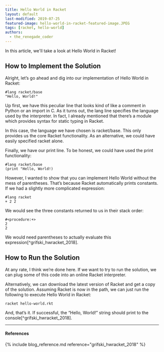 ```yaml
---
title: Hello World in Racket
layout: default
last-modified: 2019-07-25
featured-image: hello-world-in-racket-featured-image.JPEG
tags: [racket, hello-world]
authors:
  - the_renegade_coder
---
```


In this article, we'll take a look at Hello World in Racket!

## How to Implement the Solution

Alright, let’s go ahead and dig into our implementation of Hello World in Racket:

```racket
#lang racket/base
"Hello, World!"
```

Up first, we have this peculiar line that looks kind of like a comment in Python
or an import in C. As it turns out, the lang line specifies the language used by
the interpreter. In fact, I already mentioned that there’s a module which
provides syntax for static typing in Racket.

In this case, the language we have chosen is racket/base. This only provides us
the core Racket functionality. As an alternative, we could have easily specified
racket alone.

Finally, we have our print line. To be honest, we could have used the print
functionality:

```racket
#lang racket/base
(print "Hello, World!)
```

However, I wanted to show that you can implement Hello World without the mess of
parentheses. That’s because Racket automatically prints constants. If we had a
slightly more complicated expression:

```racket
#lang racket
+ 2 2
```

We would see the three constants returned to us in their stack order:

```racket
#<procedure:+>
2
2
```

We would need parentheses to actually evaluate this expression[^grifski_hwracket_2018].

## How to Run the Solution

At any rate, I think we’re done here. If we want to try to run the solution, we
can plug some of this code into an online Racket interpreter.

Alternatively, we can download the latest version of Racket and get a copy of
the solution. Assuming Racket is now in the path, we can just run the following
to execute Hello World in Racket:

```shell
racket hello-world.rkt
```

And, that’s it. If successful, the “Hello, World!” string should print to the console[^grifski_hwracket_2018].

---

#### References

{% include blog_reference.md reference="grifski_hwracket_2018" %}

